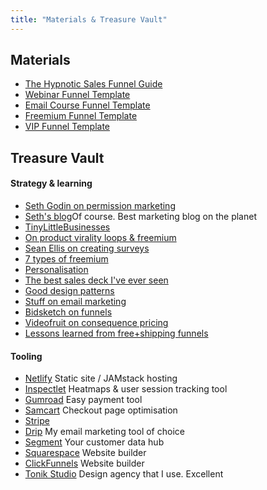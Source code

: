 ```yaml
---
title: "Materials & Treasure Vault"
---
```


## Materials

-  <a target="_blank" href="https://drive.google.com/open?id=1c4kXauw76Ndu3EWPK075uMtYxlFd3ehB">The Hypnotic Sales Funnel Guide</a>
-  <a target="_blank" href="https://drive.google.com/open?id=1GUfBPGbgnnWhux2RJyF8ZLsYnO1A2KY4">Webinar Funnel Template</a>
-  <a target="_blank" href="https://drive.google.com/open?id=16TxBVVkFMjPkcir6jGWYhhpNIxQ-Xho6">Email Course Funnel Template</a>
-  <a target="_blank" href="https://drive.google.com/open?id=1QwR6qhl-G6cm_OgB8_f9E-j5XPG35Zjg">Freemium Funnel Template</a>
-  <a target="_blank" href="https://drive.google.com/open?id=1-JafUIUMnFsd20rKFYFawMynLExXT73b">VIP Funnel Template</a>

## Treasure Vault

#### Strategy & learning
- [Seth Godin on permission marketing](https://seths.blog/2008/01/permission-mark/)
- [Seth's blog](https://seths.blog/)Of course. Best marketing blog on the planet
- [TinyLittleBusinesses](tinylittlebusinesses.com)
- [On product virality loops & freemium](https://medium.com/@searchbrat/lessons-ive-learned-from-growing-a-freemium-funnel-over-the-last-12-months-a3afcb4b2ab8)
- [Sean Ellis on creating surveys](https://growthhackers.com/videos/sean-ellis-growing-your-startup?comments=true)
- [7 types of freemium](https://sixteenventures.com/seven-types-of-freemium)
- [Personalisation](https://growthlab.com/3-personalization-tweaks-that-boosted-my-sales-by-70-percent)
- [The best sales deck I've ever seen](https://medium.com/the-mission/the-greatest-sales-deck-ive-ever-seen-4f4ef3391ba0)
- [Good design patterns](http://ui-patterns.com/patterns)
- [Stuff on email marketing](https://growth.org/blog/the-future-of-email-highs-lows-and-lessons-from-100000-outreach-emails)
- [Bidsketch on funnels](https://www.bidsketch.com/blog/marketing/automated-email-marketing)
- [Videofruit on consequence pricing](https://videofruit.com/blog/consequence-pricing)
- [Lessons learned from free+shipping funnels](http://metricdrivenmarketer.com/blog/7-lessons-learned-from-7-free-plus-shipping-funnels-in-one-year/)

#### Tooling
- [Netlify](netlify.com) Static site / JAMstack hosting
- [Inspectlet](https://www.inspectlet.com/) Heatmaps & user session tracking tool
- [Gumroad](Gumroad.com) Easy payment tool
- [Samcart](samcart.com) Checkout page optimisation
- [Stripe](Stripe.com)
- [Drip](Drip.com) My email marketing tool of choice
- [Segment](Segment.com) Your customer data hub
- [Squarespace](Squarespace.com) Website builder
- [ClickFunnels](ClickFunnels.com) Website builder
- [Tonik Studio](tonik.pl) Design agency that I use. Excellent